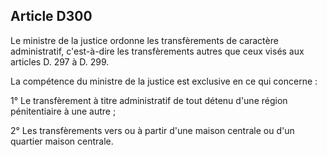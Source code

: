 Article D300
----
Le ministre de la justice ordonne les transfèrements de caractère administratif,
c'est-à-dire les transfèrements autres que ceux visés aux articles D. 297 à D.
299.

La compétence du ministre de la justice est exclusive en ce qui concerne :

1° Le transfèrement à titre administratif de tout détenu d'une région
pénitentiaire à une autre ;

2° Les transfèrements vers ou à partir d'une maison centrale ou d'un quartier
maison centrale.
